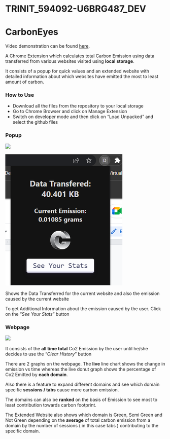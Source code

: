 #  TRINIT_594092-U6BRG487_DEV
    
# **CarbonEyes**


Video demonstration can be found [here](https://drive.google.com/file/d/1N4sDaqi0SSdcY0UGafsXf2HUmv0BDQWN/view?usp=sharing).


A Chrome Extension which calculates total Carbon Emission using data transferred from various websites visited using **local storage**.



It consists of a popup for quick values and an extended website with detailed information about which websites have emitted the most to least amount of carbon.

### **How to Use**

- Download all the files from the repository to your local storage
- Go to Chrome Browser and click on Manage Extension
- Switch on developer mode and then click on “Load Unpacked” and select the github files

### **Popup**

![](Aspose.Words.58f915f2-c4fe-4c01-957a-b510e86d2850.001.png)

![](Aspose.Words.58f915f2-c4fe-4c01-957a-b510e86d2850.002.png)

Shows the Data Transferred for the current website and also the emission caused by the current website

To get Additional Information about the emission caused by the user. Click on the “_See Your Stats_” button

### **Webpage**

![](Aspose.Words.58f915f2-c4fe-4c01-957a-b510e86d2850.003.png)

It consists of the **all time total** Co2 Emission by the user until he/she decides to use the “_Clear History_” button 

There are 2 graphs on the webpage. The **live** line chart shows the change in emission vs time whereas the live donut graph shows the percentage of Co2 Emitted by **each domain**.

Also there is a feature to expand different domains and see which domain specific **sessions / tabs** cause more carbon emission.

The domains can also be **ranked** on the basis of Emission to see most to least contribution towards carbon footprint.

The Extended Website also shows which domain is Green, Semi Green and Not Green depending on the **average** of total carbon emission from a domain by the number of sessions ( in this case tabs ) contributing to the specific domain.




